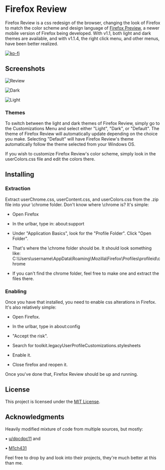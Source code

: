 # Firefox Review

Firefox Review is a css redesign of the browser, changing the look of Firefox to match the color scheme and design language of [Firefox Preview](https://play.google.com/store/apps/details?id=org.mozilla.fenix&hl=en_US), a newer mobile version of Firefox being developed. With v1.1, both light and dark themes are available, and with v1.1.4, the right click menu, and other menus, have been better realized.

[![ko-fi](https://www.ko-fi.com/img/githubbutton_sm.svg)](https://ko-fi.com/E1E51QF8V)

## Screenshots

![Review](https://i.imgur.com/fpUXUCC.png)

![Dark](https://i.imgur.com/AxQE1Sl.png)

![Light](https://i.imgur.com/8ELESdd.jpg)

### Themes

To switch between the light and dark themes of Firefox Review, simply go to the Customizations Menu and select either "Light", "Dark", or "Default". The theme of Firefox Review will automatically update depending on the choice you make. Selecting "Default" will have Firefox Review's theme automatically follow the theme selected from your Windows OS.

If you wish to customize Firefox Review's color scheme, simply look in the userColors.css file and edit the colors there.

## Installing

### Extraction
Extract userChrome.css, userContent.css, and userColors.css from the .zip file into your \chrome folder.
Don't know where \chrome is? It's simple:
* Open Firefox

* In the urlbar, type in:	about:support

* Under "Application Basics", look for the "Profile Folder". Click "Open Folder".

* That's where the \chrome folder should be. It should look something like:	C:\Users\username\AppData\Roaming\Mozilla\Firefox\Profiles\profileid\chrome

* If you can't find the chrome folder, feel free to make one and extract the files there.

### Enabling
Once you have that installed, you need to enable css alterations in Firefox. It's also relatively simple:
* Open Firefox.

* In the urlbar, type in about:config

* "Accept the risk".

* Search for toolkit.legacyUserProfileCustomizations.stylesheets

* Enable it.

* Close firefox and reopen it.

Once you've done that, Firefox Review should be up and running.

## License

This project is licensed under the [MIT License](LICENSE).

## Acknowledgments

Heavily modified mixture of code from multiple sources, but mostly:

• [u/dpcdpc11](https://www.reddit.com/user/dpcdpc11) and

• [M1ch431](https://github.com/M1ch431)

Feel free to drop by and look into their projects, they're much better at this than me.

